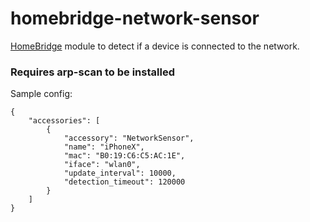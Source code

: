 # homebridge-network-sensor

[HomeBridge](http://github.com/nfarina/homebridge) module to detect if a device is connected to the network.

### Requires arp-scan to be installed

Sample config:

```
{
    "accessories": [
        {
            "accessory": "NetworkSensor",
            "name": "iPhoneX",
            "mac": "B0:19:C6:C5:AC:1E",
            "iface": "wlan0",
            "update_interval": 10000,
            "detection_timeout": 120000 
        }
    ]
}
```
